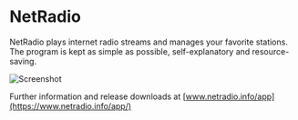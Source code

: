 # NetRadio
NetRadio plays internet radio streams and manages your favorite stations. The program is kept as simple as possible, self-explanatory and resource-saving.

![Screenshot](Screenshot.png)

Further information and release downloads at [www.netradio.info/app](https://www.netradio.info/app/)
